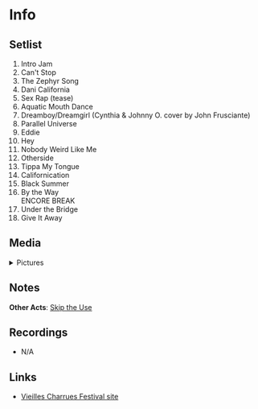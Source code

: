 # Info

## Setlist

1. Intro Jam
2. Can't Stop
3. The Zephyr Song
4. Dani California
5. Sex Rap (tease)
6. Aquatic Mouth Dance
7. Dreamboy/Dreamgirl (Cynthia & Johnny O. cover by John Frusciante)
8. Parallel Universe
9. Eddie
10. Hey
11. Nobody Weird Like Me
12. Otherside
13. Tippa My Tongue
14. Californication
15. Black Summer
16. By the Way
<br>ENCORE BREAK
17. Under the Bridge
18. Give It Away

## Media

<details>
  <summary>Pictures</summary>
  <img alt="Setlist" title="Setlist" src="20230717.jpg" height="200" />
  <img alt="Flyer" title="Flyer" src="20230717-flyer.jpg" height="200" />
</details>

## Notes

**Other Acts**: [Skip the Use](https://skiptheuse.fr)

## Recordings

* N/A

## Links

* [Vieilles Charrues Festival site](https://www.vieillescharrues.asso.fr)
